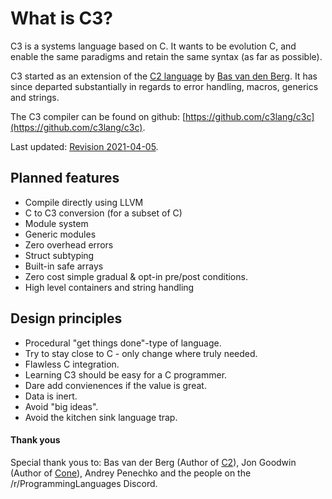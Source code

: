 # What is C3?

C3 is a systems language based on C. It wants to be evolution C, and enable the same paradigms and 
retain the same syntax (as far as possible).

C3 started as an extension of the [C2 language](http://www.c2lang.org/) by [Bas van den Berg](https://github.com/bvdberg). 
It has since departed substantially in regards to error handling, macros, generics and strings.

The C3 compiler can be found on github: [https://github.com/c3lang/c3c](https://github.com/c3lang/c3c).

Last updated: [Revision 2021-04-05](changes).

## Planned features

- Compile directly using LLVM
- C to C3 conversion (for a subset of C)
- Module system
- Generic modules
- Zero overhead errors
- Struct subtyping
- Built-in safe arrays
- Zero cost simple gradual & opt-in pre/post conditions.
- High level containers and string handling

## Design principles

- Procedural "get things done"-type of language.
- Try to stay close to C - only change where truly needed.
- Flawless C integration.
- Learning C3 should be easy for a C programmer.
- Dare add convienences if the value is great.
- Data is inert.
- Avoid "big ideas".
- Avoid the kitchen sink language trap.

#### Thank yous

Special thank yous to: Bas van der Berg (Author of [C2](http://www.c2lang.org)), Jon Goodwin (Author of [Cone](http://cone.jondgoodwin.com)), Andrey Penechko and the people on the /r/ProgrammingLanguages Discord. 